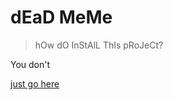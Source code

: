 # dEaD MeMe

> hOw dO InStAlL ThIs pRoJeCt?

You don't

[just go here](https://michael-j-scofield.github.io/bad-meme/)
